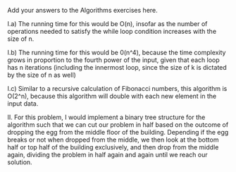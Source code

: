 Add your answers to the Algorithms exercises here.

I.a) The running time for this would be O(n), insofar as the number of operations needed to satisfy the while loop condition increases with the size of n. 


I.b) The running time for this would be 0(n^4), because the time complexity grows in proportion to the fourth power of the input, given that each loop has n iterations (including the innermost loop, since the size of k is dictated by the size of n as well)  

<!-- actually shoudl be O(n^4) -->

I.c) Similar to a recursive calculation of Fibonacci numbers, this algorithm is O(2^n), because this algorithm will double with each new element in the input data.

<!-- actually shoudl be O(n) bc it doesnt call function twice in return statement like fibonacci-->



II. For this problem, I would implement a binary tree structure for the algorithm such that we can cut our problem in half based on the outcome of dropping the egg from the middle floor of the building.  Depending if the egg breaks or not when dropped from the middle, we then look at the bottom half or top half of the building exclusively, and then drop from the middle again, dividing the problem in half again and again until we reach our solution. 

